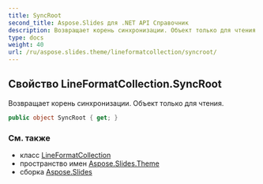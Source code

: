```yaml
---
title: SyncRoot
second_title: Aspose.Slides для .NET API Справочник
description: Возвращает корень синхронизации. Объект только для чтения.
type: docs
weight: 40
url: /ru/aspose.slides.theme/lineformatcollection/syncroot/
---
```


## Свойство LineFormatCollection.SyncRoot

Возвращает корень синхронизации. Объект только для чтения.

```csharp
public object SyncRoot { get; }
```

### См. также

* класс [LineFormatCollection](../../lineformatcollection)
* пространство имен [Aspose.Slides.Theme](../../lineformatcollection)
* сборка [Aspose.Slides](../../../)

<!-- НЕ РЕДАКТИРОВАТЬ: сгенерировано xmldocmd для Aspose.Slides.dll -->
